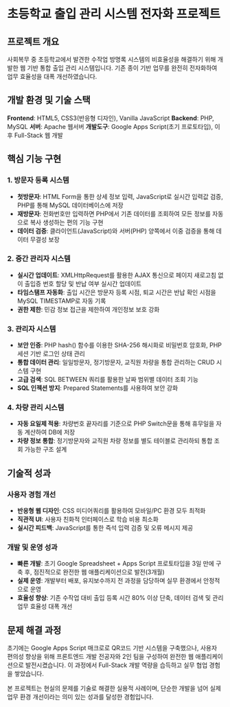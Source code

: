 # 초등학교 출입 관리 시스템 전자화 프로젝트

## 프로젝트 개요
사회복무 중 초등학교에서 발견한 수작업 방명록 시스템의 비효율성을 해결하기 위해 개발한 웹 기반 통합 출입 관리 시스템입니다. 기존 종이 기반 업무를 완전히 전자화하여 업무 효율성을 대폭 개선하였습니다.

## 개발 환경 및 기술 스택
**Frontend**: HTML5, CSS3(반응형 디자인), Vanilla JavaScript
**Backend**: PHP, MySQL
**서버**: Apache 웹서버
**개발도구**: Google Apps Script(초기 프로토타입), 이후 Full-Stack 웹 개발

## 핵심 기능 구현

### 1. 방문자 등록 시스템
- **첫방문자**: HTML Form을 통한 상세 정보 입력, JavaScript로 실시간 입력값 검증, PHP를 통해 MySQL 데이터베이스에 저장
- **재방문자**: 전화번호만 입력하면 PHP에서 기존 데이터를 조회하여 모든 정보를 자동으로 복사 생성하는 편의 기능 구현
- **데이터 검증**: 클라이언트(JavaScript)와 서버(PHP) 양쪽에서 이중 검증을 통해 데이터 무결성 보장

### 2. 중간 관리자 시스템
- **실시간 업데이트**: XMLHttpRequest를 활용한 AJAX 통신으로 페이지 새로고침 없이 출입증 번호 할당 및 반납 여부 실시간 업데이트
- **타임스탬프 자동화**: 출입 시간은 방문자 등록 시점, 퇴교 시간은 반납 확인 시점을 MySQL TIMESTAMP로 자동 기록
- **권한 제한**: 민감 정보 접근을 제한하여 개인정보 보호 강화

### 3. 관리자 시스템
- **보안 인증**: PHP hash() 함수를 이용한 SHA-256 해시화로 비밀번호 암호화, PHP 세션 기반 로그인 상태 관리
- **통합 데이터 관리**: 일일방문자, 정기방문자, 교직원 차량을 통합 관리하는 CRUD 시스템 구현
- **고급 검색**: SQL BETWEEN 쿼리를 활용한 날짜 범위별 데이터 조회 기능
- **SQL 인젝션 방지**: Prepared Statements를 사용하여 보안 강화

### 4. 차량 관리 시스템
- **자동 요일제 적용**: 차량번호 끝자리를 기준으로 PHP Switch문을 통해 휴무일을 자동 계산하여 DB에 저장
- **차량 정보 통합**: 정기방문자와 교직원 차량 정보를 별도 테이블로 관리하되 통합 조회 가능한 구조 설계

## 기술적 성과

### 사용자 경험 개선
- **반응형 웹 디자인**: CSS 미디어쿼리를 활용하여 모바일/PC 환경 모두 최적화
- **직관적 UI**: 사용자 친화적 인터페이스로 학습 비용 최소화
- **실시간 피드백**: JavaScript를 통한 즉석 입력 검증 및 오류 메시지 제공

### 개발 및 운영 성과
- **빠른 개발**: 초기 Google Spreadsheet + Apps Script 프로토타입을 3일 만에 구축 후, 점진적으로 완전한 웹 애플리케이션으로 발전(3개월)
- **실제 운영**: 개발부터 배포, 유지보수까지 전 과정을 담당하며 실무 환경에서 안정적으로 운영
- **효율성 향상**: 기존 수작업 대비 출입 등록 시간 80% 이상 단축, 데이터 검색 및 관리 업무 효율성 대폭 개선

## 문제 해결 과정
초기에는 Google Apps Script 매크로로 QR코드 기반 시스템을 구축했으나, 사용자 편의성 향상을 위해 프론트엔드 개발 전공자와 2인 팀을 구성하여 완전한 웹 애플리케이션으로 발전시켰습니다. 이 과정에서 Full-Stack 개발 역량을 습득하고 실무 협업 경험을 쌓았습니다.

본 프로젝트는 현실의 문제를 기술로 해결한 실용적 사례이며, 단순한 개발을 넘어 실제 업무 환경 개선이라는 의미 있는 성과를 달성한 경험입니다.
